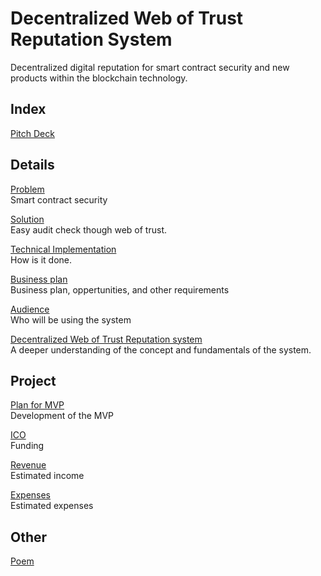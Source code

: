 # Decentralized Web of Trust Reputation System

Decentralized digital reputation for smart contract security and new products within the blockchain technology.

Index
-----

[Pitch Deck](/PitchDeck.md)

## Details

[Problem](/Problem.md)  
Smart contract security

[Solution](/Solution.md)  
Easy audit check though web of trust.

[Technical Implementation](/Technical%20Implementation.md)  
How is it done.

[Business plan](/BusinessPlan.md)  
Business plan, oppertunities, and other requirements

[Audience](/Audience.md)  
Who will be using the system

[Decentralized Web of Trust Reputation system](/Trust.md)  
A deeper understanding of the concept and fundamentals of the system.

## Project

[Plan for MVP](/Planformvp.md)  
Development of the MVP

[ICO](/Ico.md)  
Funding

[Revenue](/Revenue.md)  
Estimated income

[Expenses](Expenses.md)  
Estimated expenses

## Other

[Poem](/Poem.md)
